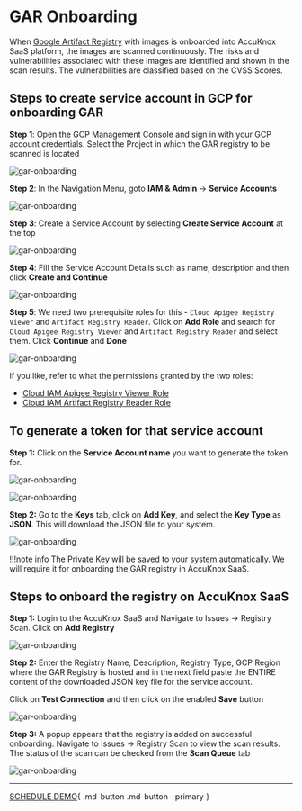 
# GAR Onboarding

When [Google Artifact Registry](https://cloud.google.com/artifact-registry/docs) with images is onboarded into AccuKnox SaaS platform, the images are scanned continuously. The risks and vulnerabilities associated with these images are identified and shown in the scan results. The vulnerabilities are classified based on the CVSS Scores.

## Steps to create service account in GCP for onboarding GAR

**Step 1**: Open the GCP Management Console and sign in with your GCP account credentials. Select the Project in which the GAR registry to be scanned is located

![gar-onboarding](images/gar/gar-project.png)

**Step 2**: In the Navigation Menu, goto **IAM & Admin** → **Service Accounts**

![gar-onboarding](images/gar/gar-navi.png)

**Step 3**: Create a Service Account by selecting **Create Service Account** at the top

![gar-onboarding](images/gar/sa-create.png)

**Step 4**: Fill the Service Account Details such as name, description and then click **Create and Continue**

![gar-onboarding](images/gar/sa-continue.png)

**Step 5**: We need two prerequisite roles for this - `Cloud Apigee Registry Viewer` and `Artifact Registry Reader`. Click on **Add Role** and search for `Cloud Apigee Registry Viewer` and `Artifact Registry Reader` and select them. Click **Continue** and **Done**

![gar-onboarding](images/gar/sa-role.png)

If you like, refer to what the permissions granted by the two roles:

- [Cloud IAM Apigee Registry Viewer Role](https://cloud.google.com/iam/docs/understanding-roles#apigeeregistry.viewer)
- [Cloud IAM Artifact Registry Reader Role](https://cloud.google.com/iam/docs/understanding-roles#artifactregistry.reader)

## To generate a token for that service account

**Step 1:** Click on the **Service Account name** you want to generate the token for.

![gar-onboarding](images/gar/sa-click.png)

![gar-onboarding](images/gar/add-key.png)

**Step 2:** Go to the **Keys** tab, click on **Add Key**, and select the **Key Type** as **JSON**. This will download the JSON file to your system.

![gar-onboarding](images/gar/select-json.png)

!!!note info
    The Private Key will be saved to your system automatically. We will require it for onboarding the GAR registry in AccuKnox SaaS.

## Steps to onboard the registry on AccuKnox SaaS

**Step 1:** Login to the AccuKnox SaaS and Navigate to Issues → Registry Scan. Click on **Add Registry**

![gar-onboarding](images/gar/add-gar.png)

**Step 2:** Enter the Registry Name, Description, Registry Type, GCP Region where the GAR Registry is hosted and in the next field paste the ENTIRE content of the downloaded JSON key file for the service account.

Click on **Test Connection** and then click on the enabled **Save** button

![gar-onboarding](images/gar/save-gar.png)

**Step 3:** A popup appears that the registry is added on successful onboarding. Navigate to Issues → Registry Scan to view the scan results. The status of the scan can be checked from the **Scan Queue** tab

![gar-onboarding](images/gar/gar-result.png)

- - -
[SCHEDULE DEMO](https://www.accuknox.com/contact-us){ .md-button .md-button--primary }
